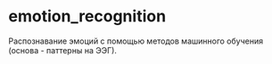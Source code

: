 # emotion_recognition
Распознавание эмоций с помощью методов машинного обучения (основа - паттерны на ЭЭГ).
